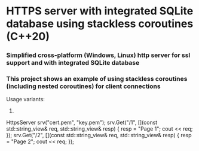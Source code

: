 # HTTPS server with integrated SQLite database using stackless coroutines (C++20) 

### Simplified cross-platform (Windows, Linux) http server for ssl support and with integrated SQLite database 
### This project shows an example of using stackless coroutines (including nested coroutines) for client connections

Usage variants:
1. ```cpp
HttpsServer srv("cert.pem", "key.pem");
srv.Get("/1", [](const std::string_view& req, std::string_view& resp) {
	resp = "Page 1";
	cout << req;
	});
srv.Get("/2", [](const std::string_view& req, std::string_view& resp) {
	resp = "Page 2";
	cout << req;
	});
